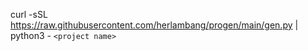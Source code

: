 curl -sSL https://raw.githubusercontent.com/herlambang/progen/main/gen.py | python3 - `<project name>`
